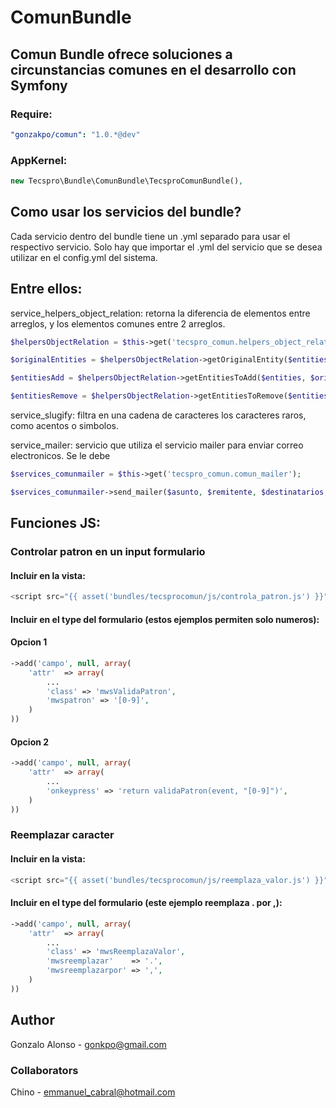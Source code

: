 # ComunBundle
## Comun Bundle ofrece soluciones a circunstancias comunes en el desarrollo con Symfony

### Require:
``` yaml
"gonzakpo/comun": "1.0.*@dev"
```
### AppKernel:
``` php
new Tecspro\Bundle\ComunBundle\TecsproComunBundle(),
```
## Como usar los servicios del bundle?

Cada servicio dentro del bundle tiene un .yml separado
para usar el respectivo servicio. Solo hay que importar
el .yml del servicio que se desea utilizar en el config.yml 
del sistema.

## Entre ellos:

service_helpers_object_relation: 
retorna la diferencia de elementos entre arreglos, y los elementos comunes entre 2 arreglos.
``` php
$helpersObjectRelation = $this->get('tecspro_comun.helpers_object_relation');

$originalEntities = $helpersObjectRelation->getOriginalEntity($entities);

$entitiesAdd = $helpersObjectRelation->getEntitiesToAdd($entities, $originalEntities);

$entitiesRemove = $helpersObjectRelation->getEntitiesToRemove($entities, $originalEntities);
```
service_slugify: 
filtra en una cadena de caracteres los caracteres raros, como acentos o simbolos.

service_mailer: 
servicio que utiliza el servicio mailer para enviar correo electronicos.
Se le debe 
``` php
$services_comunmailer = $this->get('tecspro_comun.comun_mailer');

$services_comunmailer->send_mailer($asunto, $remitente, $destinatarios, $mensaje);
```
## Funciones JS:
### Controlar patron en un input formulario
#### Incluir en la vista:
``` js
<script src="{{ asset('bundles/tecsprocomun/js/controla_patron.js') }}"></script>
```
#### Incluir en el type del formulario (estos ejemplos permiten solo numeros):
#### Opcion 1
``` php
->add('campo', null, array(
    'attr'  => array(
        ...
        'class' => 'mwsValidaPatron',
        'mwspatron' => '[0-9]',
    )
))
```
#### Opcion 2
``` php
->add('campo', null, array(
    'attr'  => array(
        ...
        'onkeypress' => 'return validaPatron(event, "[0-9]")',
    )
))
```

### Reemplazar caracter
#### Incluir en la vista:
``` js
<script src="{{ asset('bundles/tecsprocomun/js/reemplaza_valor.js') }}"></script>
```
#### Incluir en el type del formulario (este ejemplo reemplaza . por ,):
``` php
->add('campo', null, array(
    'attr'  => array(
        ...
        'class' => 'mwsReemplazaValor',
        'mwsreemplazar'    => '.',
        'mwsreemplazarpor' => ',',
    )
))
```

## Author
Gonzalo Alonso - gonkpo@gmail.com
### Collaborators
Chino - emmanuel_cabral@hotmail.com
